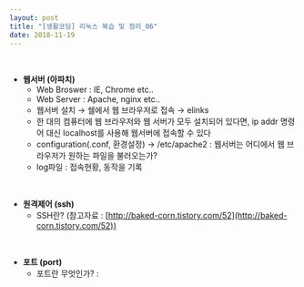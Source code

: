 ```yaml
---
layout: post
title: "[생활코딩] 리눅스 복습 및 정리_06"
date: 2018-11-19
---  
```

<br/>

* **웹서버 (아파치)**  
  * Web Broswer : IE, Chrome etc..  
  * Web Server : Apache, nginx  etc..  
  * 웹서버 설치 → 쉘에서 웹 브라우저로 접속 → elinks  
  * 한 대의 컴퓨터에 웹 브라우저와 웹 서버가 모두 설치되어 있다면, ip addr 명령어 대신 localhost를 사용해 웹서버에 접속할 수 있다  
  * configuration(.conf, 환경설정) → /etc/apache2 : 웹서버는 어디에서 웹 브라우저가 원하는 파일을 불러오는가?  
  * log파일 : 접속현황, 동작을 기록   
<br/>

* **원격제어 (ssh)**  
  * SSH란? (참고자료 : [http://baked-corn.tistory.com/52](http://baked-corn.tistory.com/52))  
<br/>

* **포트 (port)**  
  * 포트란 무엇인가? : 
  
